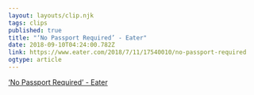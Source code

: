 ```yaml
---
layout: layouts/clip.njk 
tags: clips 
published: true 
title: "‘No Passport Required’ - Eater" 
date: 2018-09-10T04:24:00.782Z 
link: https://www.eater.com/2018/7/11/17540010/no-passport-required 
ogtype: article 
---
```

[ ‘No Passport Required’ - Eater ]( https://www.eater.com/2018/7/11/17540010/no-passport-required ) 
